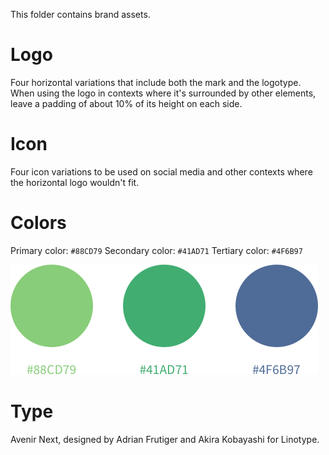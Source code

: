 This folder contains brand assets.

# Logo

Four horizontal variations that include both the mark and the logotype. When
using the logo in contexts where it's surrounded by other elements, leave
a padding of about 10% of its height on each side.

# Icon

Four icon variations to be used on social media and other contexts where the
horizontal logo wouldn't fit.

# Colors

Primary color: `#88CD79`
Secondary color: `#41AD71`
Tertiary color: `#4F6B97`

![](Palette.png)

# Type

Avenir Next, designed by Adrian Frutiger and Akira Kobayashi for Linotype.
